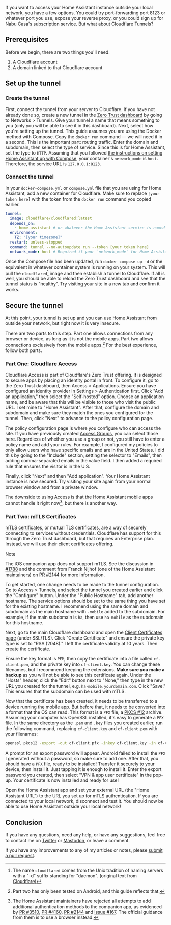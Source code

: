 If you want to access your Home Assistant instance outside your local network, you
have a few options. You could try port-forwarding port 8123 or whatever port you
use, expose your reverse proxy, or you could sign up for Nabu Casa's subscription
service. But what about Cloudflare Tunnels?

## Prerequisites

Before we begin, there are two things you'll need.

1. A Cloudflare account
2. A domain linked to that Cloudflare account

## Set up the tunnel

### Create the tunnel

First, connect the tunnel from your server to Cloudflare. If you have not already
done so, create a new tunnel in the [Zero Trust dashboard](https://one.dash.cloudflare.com)
by going to Networks > Tunnels. Give your tunnel a name that means something to you
(only you will be able to see it in this dashboard). Next, select how you're setting
up the tunnel. This guide assumes you are using the Docker method with Compose.
Copy the `docker run` command — we will need it in a second. This is the important
part: routing traffic. Enter the domain and subdomain, then select the type of service.
Since this is for Home Assistant, set the type to `HTTP`. Assuming that you followed
[the instructions on setting Home Assistant up with Compose](https://www.home-assistant.io/installation/alternative/#docker-compose),
your container's `network_mode` is `host`. Therefore, the service URL is `127.0.0.1:8123`.

### Connect the tunnel

In your `docker-compose.yml` or `compose.yml` file that you are using for Home Assistant,
add a new container for Cloudflare. Make sure to replace `[your token here]` with
the token from the `docker run` command you copied earlier.

```yaml
tunnel:
  image: cloudflare/cloudflared:latest
  depends_on:
    - home-assistant # or whatever the Home Assistant service is named in the Compose file
  environment:
    TZ: "[your timezone]"
  restart: unless-stopped
  command: tunnel --no-autoupdate run --token [your token here]
  network_mode: host # Required if your `network_mode` for Home Assistant is `host`
```

Once the Compose file has been updated, run `docker compose up -d` or the equivalent
in whatever container system is running on your system. This will pull the `cloudflared`[^1]
image and then establish a tunnel to Cloudflare. If all is well, you should be able
to reload the Zero Trust dashboard and see that the tunnel status is "healthy". Try
visiting your site in a new tab and confirm it works.

## Secure the tunnel

At this point, your tunnel is set up and you can use Home Assistant from outside
your network, but right now it is very insecure.

There are two parts to this step. Part one allows connections from any browser or
device, as long as it is not the mobile apps. Part two allows connections exclusively
from the mobile apps.[^2] For the best experience, follow both parts.

### Part One: Cloudflare Access

Cloudflare Access is part of Cloudflare's Zero Trust offering. It is designed to
secure apps by placing an identity portal in front. To configure it, go to the Zero
Trust dashboard, then Access > Applications. Ensure you have configured an identity
provider in Settings > Authentication first. Click "Add an application," then select
the "Self-hosted" option. Choose an application name, and be aware that this will
be visible to those who visit the public URL. I set mine to "Home Assistant". After
that, configure the domain and subdomain and make sure they match the ones you configured
for the tunnel. Then, click "Next" to advance to the policy configuration page.

The policy configuration page is where you configure who can access the site. If
you have previously created [Access Groups](https://developers.cloudflare.com/cloudflare-one/identity/users/groups/),
you can select those here. Regardless of whether you use a group or not, you still
have to enter a policy name and add your rules. For example, I configured my policies
to only allow users who have specific emails and are in the United States. I did
this by going to the "Include" section, setting the selector to "Emails", then adding
comma-separated emails in the value field. I then added a required rule that ensures
the visitor is in the U.S.

Finally, click "Next" and then "Add application". Your Home Assistant instance is
now secured. Try visiting your site again from your normal browser window and from
a private window.

The downside to using Access is that the Home Assistant mobile apps cannot handle
it right now[^3], but there is another way.

### Part Two: mTLS Certificates

[mTLS certificates](https://www.cloudflare.com/learning/access-management/what-is-mutual-tls/),
or mutual TLS certificates, are a way of securely connecting to services without
credentials. Cloudflare has support for this through the Zero Trust dashboard, but
that requires an Enterprise plan. Instead, we will use their client certificates
offering.

> [!NOTE]  
> The iOS companion app does not support mTLS. See the discussion in [#1788](https://github.com/home-assistant/iOS/discussions/1788)
> and the comment from Franck Nijhof (one of the Home Assistant maintainers) on
> [PR #2144](https://github.com/home-assistant/iOS/pull/2144#issuecomment-1992395096)
> for more information.

To get started, one change needs to be made to the tunnel configuration. Go to Access
\> Tunnels, and select the tunnel you created earlier and click the "Configure" button.
Under the "Public Hostname" tab, add another hostname. The service options should
be set to the same thing you have set for the existing hostname. I recommend using
the same domain and subdomain as the main hostname with `-mobile` added to the subdomain.
For example, if the main subdomain is `ha`, then use `ha-mobile` as the subdomain
for this hostname.

Next, go to the main Cloudflare dashboard and open the [Client Certificates page](https://dash.cloudflare.com/?to=/:account/:zone/ssl-tls/client-certificates)
(under SSL/TLS). Click "Create Certificate" and ensure the private key type is set
to "RSA (2048)." I left the certificate validity at 10 years. Then create the certificate.

Ensure the key format is `PEM`, then copy the certificate into a file called `cf-client.pem`,
and the private key into `cf-client.key`. You can change these filenames, but I recommend
keeping the extensions. **Make sure you make a backup** as you will not be
able to see this certificate again. Under the "Hosts" header, click the "Edit" button
next to "None," then type in the new URL you created for the tunnel, e.g.
`ha-mobile.yourdomain.com`. Click "Save." This ensures that the subdomain can be
used with mTLS.

Now that the certificate has been created, it needs to be transferred to a device
running the mobile app. But before that, it needs to be converted into a format that
the OS can read. This format is a `PFX` file, a [PKCS #12](https://en.wikipedia.org/wiki/PKCS_12)
archive. Assuming your computer has OpenSSL installed, it's easy to generate a
`PFX` file. In the same directory as the `.pem` and `.key` files you created earlier,
run the following command, replacing `cf-client.key` and `cf-client.pem` with your
filenames:

```bash
openssl pkcs12 -export -out cf-client.pfx -inkey cf-client.key -in cf-client.pem
```

A prompt for an export password will appear. Android failed to install the `PFX`
I generated without a password, so make sure to add one. After that, you should have
a `PFX` file, ready to be installed! Transfer it securely to your device, then install
it. Just tapping it is enough to install it. Enter the export password you created,
then select "VPN & app user certificate" in the pop-up. Your certificate is now installed
and ready for use!

Open the Home Assistant app and set your external URL (the "Home Assistant URL")
to the URL you set up for mTLS authentication. If you are connected to your local
network, disconnect and test it. You should now be able to use Home Assistant outside
your local network!

## Conclusion

If you have any questions, need any help, or have any suggestions, feel free to contact
me on [Twitter](https://twitter.com/hkamran80) or [Mastodon](https://vmst.io/@hkamran),
or leave a comment.

If you have any improvements to any of my articles or notes, please
[submit a pull request](https://github.com/hkamran80/articles#contributions).

[^1]: The name `cloudflared` comes from the Unix tradition of naming servers with a "-d" suffix standing for "daemon". (original text from [Cloudflare](https://blog.cloudflare.com/workerd-open-source-workers-runtime))

[^2]: Part two has only been tested on Android, and this guide reflects that.

[^3]: The Home Assistant maintainers have rejected all attempts to add additional authentication methods to the companion app, as evidenced by [PR #3510](https://github.com/home-assistant/android/pull/3510#issuecomment-1927928037), [PR #4160](https://github.com/home-assistant/android/pull/4160#issuecomment-1927929682), [PR #2144](https://github.com/home-assistant/iOS/pull/2144#issuecomment-1992395096) and [issue #167](https://github.com/home-assistant/android/issues/167#issuecomment-566918860). The official guidance from them is to use a browser instead.
